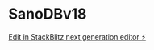 # SanoDBv18

[Edit in StackBlitz next generation editor ⚡️](https://stackblitz.com/~/github.com/scoshields/SanoDBv18)